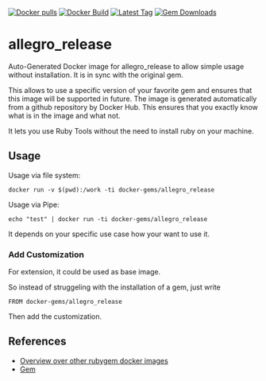 [![Docker pulls](https://img.shields.io/docker/pulls/rubygem/allegro_release.svg)](https://hub.docker.com/r/rubygem/allegro_release/)
[![Docker Build](https://img.shields.io/docker/automated/rubygem/allegro_release.svg)](https://hub.docker.com/r/rubygem/allegro_release/)
[![Latest Tag](https://img.shields.io/github/tag/docker-rubygem/allegro_release.svg)](https://hub.docker.com/r/rubygem/allegro_release/)
[![Gem Downloads](https://img.shields.io/gem/dt/allegro_release.svg)](https://rubygems.org/gems/allegro_release/)
# allegro_release

Auto-Generated Docker image for allegro_release to allow simple usage without installation.
It is in sync with the original gem.

This allows to use a specific version of your favorite gem and ensures that this image will be supported in future.
The image is generated automatically from a github repository by Docker Hub.
This ensures that you exactly know what is in the image and what not.

It lets you use Ruby Tools without the need to install ruby on your machine.

## Usage

Usage via file system:

`docker run -v $(pwd):/work -ti docker-gems/allegro_release`

Usage via Pipe:

`echo "test" | docker run -ti docker-gems/allegro_release`

It depends on your specific use case how your want to use it.

### Add Customization

For extension, it could be used as base image.

So instead of struggeling with the installation of a gem, just write

`FROM docker-gems/allegro_release`

Then add the customization.

## References

 - [Overview over other rubygem docker images](https://github.com/thinkbot/docker-rubygem)
 - [Gem](https://rubygems.org/gems/allegro_release/)
